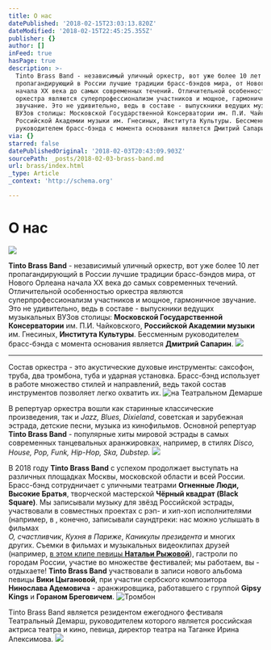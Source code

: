 ```yaml
---
title: О нас
datePublished: '2018-02-15T23:03:13.820Z'
dateModified: '2018-02-15T22:45:25.355Z'
publisher: {}
author: []
inFeed: true
hasPage: true
description: >-
  Tinto Brass Band - независимый уличный оркестр, вот уже более 10 лет
  пропагандирующий в России лучшие традиции брасс-бэндов мира, от Нового Орлеана
  начала XX века до самых современных течений. Отличительной особенностью
  оркестра являются суперпрофессионализм участников и мощное, гармоничное
  звучание. Это не удивительно, ведь в составе - выпускники ведущих музыкальных
  ВУЗов столицы: Московской Государственной Консерватории им. П.И. Чайковского,
  Российской Академии музыки им. Гнесиных, Института Культуры. Бессменным
  руководителем брасс-бэнда с момента основания является Дмитрий Сапарин.
via: {}
starred: false
datePublishedOriginal: '2018-02-03T20:43:09.903Z'
sourcePath: _posts/2018-02-03-brass-band.md
url: brass/index.html
_type: Article
_context: 'http://schema.org'

---
```

# О нас
![](https://the-grid-user-content.s3-us-west-2.amazonaws.com/b25727b4-94ad-4774-8c66-ffee986754e7.jpg)

**Tinto Brass Band** - независимый уличный оркестр, вот уже более 10 лет пропагандирующий в России лучшие традиции брасс-бэндов мира, от Нового Орлеана начала XX века до самых современных течений. Отличительной особенностью оркестра являются суперпрофессионализм участников и мощное, гармоничное звучание. Это не удивительно, ведь в составе - выпускники ведущих музыкальных ВУЗов столицы: **Московской Государственной Консерватории** им. П.И. Чайковского, **Российской Академии музыки** им. Гнесиных, **Института Культуры**. Бессменным руководителем брасс-бэнда с момента основания является **Дмитрий Сапарин**.
![](https://the-grid-user-content.s3-us-west-2.amazonaws.com/eedb26f6-cd9f-4915-b787-47adf3dfd38c.jpg)

---

Состав оркестра - это акустические духовые инструменты: саксофон, труба, два тромбона, туба и ударная установка. Брасс-бэнд использует в работе множество стилей и направлений, ведь такой состав инструментов позволяет легко охватить их.
![на Театральном Демарше](https://the-grid-user-content.s3-us-west-2.amazonaws.com/d88fcc8f-8f61-4240-9e32-1324330593ca.jpg)

В репертуар оркестра вошли как старинные классические произведения, так и _Jazz, Blues, Dixieland_, советская и зарубежная эстрада, детские песни, музыка из кинофильмов. Основной репертуар **Tinto Brass Band** - популярные хиты мировой эстрады в самых современных танцевальных аранжировках, например, в стилях _Disco, House, Pop, Funk, Hip-Hop, Ska, Dubstep._
![](https://the-grid-user-content.s3-us-west-2.amazonaws.com/48820a17-0c8d-4191-a5da-2c27790f163f.jpg)

В 2018 году **Tinto Brass Band** с успехом продолжает выступать на различных площадках Москвы, московской области и всей России. Брасс-бэнд сотрудничает с уличными театрами **Огненные Люди, Высокие Братья**, творческой мастерской **Чёрный квадрат (Black Square)**. Мы записывали музыку для звёзд Российской эстрады, участвовали в совместных проектах с рэп- и хип-хоп исполнителями (например, в , конечно, записывали саундтреки: нас можно услышать в фильмах   
_О, счастливчик_, _Кухня в Париже_, _Каникулы президента_ и многих других. Съемки в фильмах и музыкальных видеоклипах друзей (например, [в этом клипе певицы ][0]**[Натальи Рыжовой][0]**), гастроли по городам России, участие во множестве фестивалей; мы работаем, вы - отдыхаете! **Tinto Brass Band** участвовали в записи нового альбома певицы **Вики Цыгановой**, при участии сербского композитора **Нинослава Адемовича** - аранжировщика, работавшего с группой **Gipsy Kings** и **Гораном Бреговичем**.
![Тромбон](https://the-grid-user-content.s3-us-west-2.amazonaws.com/cbc6699f-7fdd-4c93-a25e-d412488cbc20.jpg)

Tinto Brass Band является резидентом ежегодного фестиваля Театральный Демарш, руководителем которого является российская актриса театра и кино, певица, директор театра на Таганке Ирина Апексимова.
![](https://the-grid-user-content.s3-us-west-2.amazonaws.com/5de89c5b-eca5-41e5-83d3-3e80f111eb84.jpg)

[0]: https://youtu.be/ypgpFsyhYq0 "Наталья Рыжова - Раз, два feat Tinto Brass Band"